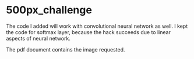 # 500px_challenge

The code I added will work with convolutional neural network as well. I kept the code for softmax layer, because the hack succeeds due to linear aspects of neural network.

The pdf document contains the image requested.
